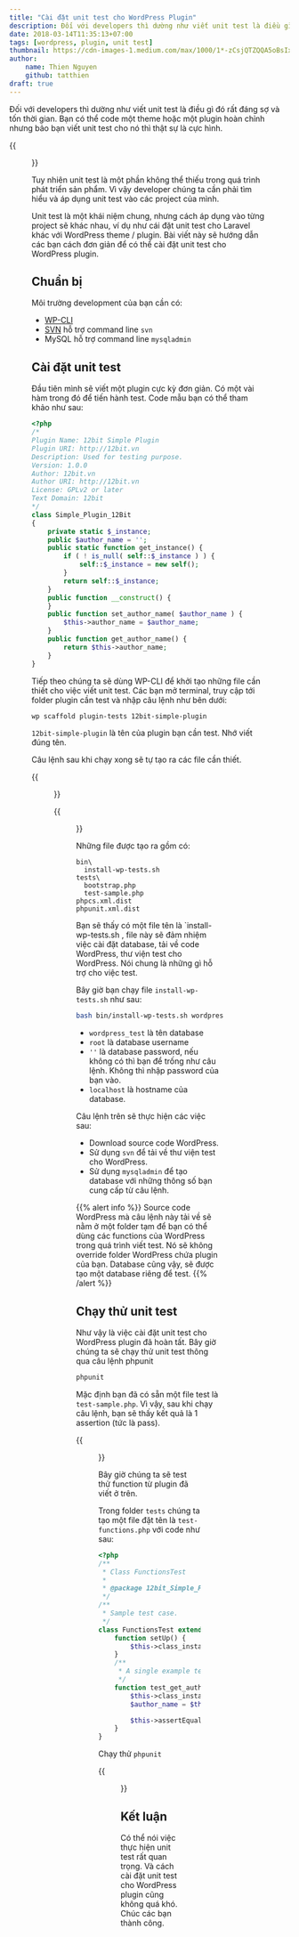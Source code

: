 ```yaml
---
title: "Cài đặt unit test cho WordPress Plugin"
description: Đối với developers thì dường như viết unit test là điều gì đó rất đáng sợ và tốn thời gian.
date: 2018-03-14T11:35:13+07:00
tags: [wordpress, plugin, unit test]
thumbnail: https://cdn-images-1.medium.com/max/1000/1*-zCsjQTZQQA5oBsIxkrwhw.jpeg
author:
    name: Thien Nguyen
    github: tatthien
draft: true
---
```


Đối với developers thì dường như viết unit test là điều gì đó rất đáng sợ và tốn thời gian. Bạn có thể code một theme hoặc một plugin hoàn chỉnh nhưng bảo bạn viết unit test cho nó thì thật sự là cực hình.

{{<figure src="https://cdn-images-1.medium.com/max/800/1*sGdIU2RBtNwdg7d9nvAf3A.png" title="Nguôn: Google">}}

Tuy nhiên unit test là một phần không thể thiếu trong quá trình phát triển sản phẩm. Vì vậy developer chúng ta cần phải tìm hiểu và áp dụng unit test vào các project của mình.

Unit test là một khái niệm chung, nhưng cách áp dụng vào từng project sẽ khác nhau, ví dụ như cái đặt unit test cho Laravel khác với WordPress theme / plugin. Bài viết này sẽ hướng dẫn các bạn cách đơn giản để có thể cài đặt unit test cho WordPress plugin.

## Chuẩn bị

Môi trường development của bạn cần có:

- [WP-CLI](http://wp-cli.org/#installing)
- [SVN](https://tortoisesvn.net/downloads.html) hỗ trợ command line `svn`
- MySQL hỗ trợ command line `mysqladmin`

## Cài đặt unit test

Đầu tiên mình sẽ viết một plugin cực kỳ đơn giản. Có một vài hàm trong đó để tiến hành test. Code mẫu bạn có thể tham khảo như sau:

```php
<?php
/*
Plugin Name: 12bit Simple Plugin
Plugin URI: http://12bit.vn
Description: Used for testing purpose.
Version: 1.0.0
Author: 12bit.vn
Author URI: http://12bit.vn
License: GPLv2 or later
Text Domain: 12bit
*/
class Simple_Plugin_12Bit
{
	private static $_instance;
	public $author_name = '';
	public static function get_instance() {
		if ( ! is_null( self::$_instance ) ) {
			self::$_instance = new self();
		}
		return self::$_instance;
	}
	public function __construct() {
	}
	public function set_author_name( $author_name ) {
		$this->author_name = $author_name;
	}
	public function get_author_name() {
		return $this->author_name;
	}
}
```

Tiếp theo chúng ta sẽ dùng WP-CLI để khởi tạo những file cần thiết cho việc viết unit test. Các bạn mở terminal, truy cập tới folder plugin cần test và nhập câu lệnh như bên dưới:

```sh
wp scaffold plugin-tests 12bit-simple-plugin
```

`12bit-simple-plugin` là tên của plugin bạn cần test. Nhớ viết đúng tên.

Câu lệnh sau khi chạy xong sẽ tự tạo ra các file cần thiết.

{{<figure src="https://cdn-images-1.medium.com/max/800/1*FCKRe-fpC5zRufwAM_a1Og.png" title="Trước khi scaffold">}}

{{<figure src="https://cdn-images-1.medium.com/max/800/1*Y1sLsRcy2Umk7UJ7FJzRNg.png" title="Sau khi scaffold">}}

Những file được tạo ra gồm có:

```
bin\
  install-wp-tests.sh
tests\
  bootstrap.php
  test-sample.php
phpcs.xml.dist
phpunit.xml.dist
```

Bạn sẽ thấy có một file tên là `install-wp-tests.sh , file này sẽ đảm nhiệm việc cài đặt database, tải về code WordPress, thư viện test cho WordPress. Nói chung là những gì hỗ trợ cho việc test.

Bây giờ bạn chạy file `install-wp-tests.sh` như sau:

```sh
bash bin/install-wp-tests.sh wordpress_test root '' localhost latest
```

- `wordpress_test` là tên database
- `root` là database username
- `''` là database password, nếu không có thì bạn để trống như câu lệnh. Không thì nhập password của bạn vào.
- `localhost` là hostname của database.

Câu lệnh trên sẽ thực hiện các việc sau:

- Download source code WordPress.
- Sử dụng `svn` để tải về thư viện test cho WordPress.
- Sử dụng `mysqladmin` để tạo database với những thông số bạn cung cấp từ câu lệnh.

{{% alert info %}}
Source code WordPress mà câu lệnh này tải về sẽ nằm ở một folder tạm để bạn có thể dùng các functions của WordPress trong quá trình viết test. Nó sẽ không override folder WordPress chứa plugin của bạn. Database cũng vậy, sẽ được tạo một database riêng để test.
{{% /alert %}}

## Chạy thử unit test

Như vậy là việc cài đặt unit test cho WordPress plugin đã hoàn tất. Bây giờ chúng ta sẽ chạy thử unit test thông qua câu lệnh phpunit

```sh
phpunit
```

Mặc định bạn đã có sẵn một file test là `test-sample.php`. Vì vậy, sau khi chạy câu lệnh, bạn sẽ thấy kết quả là 1 assertion (tức là pass).

{{<figure src="https://cdn-images-1.medium.com/max/800/1*Pj93gEL3S26ECcPUICWTsg.png" title="Nếu hiển thị được như vầy là bạn đã cài đặt thành công">}}

Bây giờ chúng ta sẽ test thử function từ plugin đã viết ở trên.

Trong folder `tests` chúng ta tạo một file đặt tên là `test-functions.php` với code như sau:

```php
<?php
/**
 * Class FunctionsTest
 *
 * @package 12bit_Simple_Plugin
 */
/**
 * Sample test case.
 */
class FunctionsTest extends WP_UnitTestCase {
	function setUp() {
		$this->class_instance = new Simple_Plugin_12Bit();
	}
	/**
	 * A single example test.
	 */
	function test_get_author_name() {
		$this->class_instance->set_author_name( '12bit.vn' );
		$author_name = $this->class_instance->get_author_name();

		$this->assertEquals( $author_name, '12bit.vn' );
	}
}
```

Chạy thử `phpunit`

{{<figure src="https://cdn-images-1.medium.com/max/800/1*oiaR_oM3-7-D4nHXLsu7_A.png" title="Lúc này sẽ là 2 assertions. Vì một của test-simple.php, cái còn lại là của mình mới viết.">}}

## Kết luận

Có thể nói việc thực hiện unit test rất quan trọng. Và cách cài đặt unit test cho WordPress plugin cũng không quá khó. Chúc các bạn thành công.
